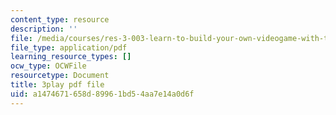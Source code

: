 ```yaml
---
content_type: resource
description: ''
file: /media/courses/res-3-003-learn-to-build-your-own-videogame-with-the-unity-game-engine-and-microsoft-kinect-january-iap-2017/a1474671658d89961bd54aa7e14a0d6f_jXtqyQuLlnk.pdf
file_type: application/pdf
learning_resource_types: []
ocw_type: OCWFile
resourcetype: Document
title: 3play pdf file
uid: a1474671-658d-8996-1bd5-4aa7e14a0d6f
---
```

